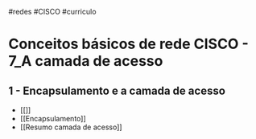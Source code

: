 #redes #CISCO #curriculo 
# Conceitos básicos de rede CISCO - 7_A camada de acesso

## 1 - Encapsulamento e a camada de acesso

- [[]]
- [[Encapsulamento]]
- [[Resumo camada de acesso]]

































